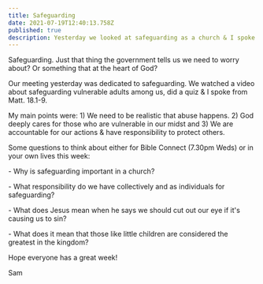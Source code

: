 ```yaml
---
title: Safeguarding
date: 2021-07-19T12:40:13.758Z
published: true
description: Yesterday we looked at safeguarding as a church & I spoke from Matt. 18.1-9
---
```

Safeguarding. Just that thing the government tells us we need to worry about? Or something that at the heart of God?

Our meeting yesterday was dedicated to safeguarding. We watched a video about safeguarding vulnerable adults among us, did a quiz & I spoke from Matt. 18.1-9.

My main points were: 1) We need to be realistic that abuse happens. 2) God deeply cares for those who are vulnerable in our midst and 3) We are accountable for our actions & have responsibility to protect others.

Some questions to think about either for Bible Connect (7.30pm Weds) or in your own lives this week:

\- Why is safeguarding important in a church?

\- What responsibility do we have collectively and as individuals for safeguarding?

\- What does Jesus mean when he says we should cut out our eye if it's causing us to sin?

\- What does it mean that those like little children are considered the greatest in the kingdom?

Hope everyone has a great week!

Sam